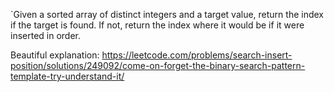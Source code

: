`Given a sorted array of distinct integers and a target value, return the index if the target is found. If not, return the index where it would be if it were inserted in order.

Beautiful explanation: https://leetcode.com/problems/search-insert-position/solutions/249092/come-on-forget-the-binary-search-pattern-template-try-understand-it/